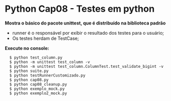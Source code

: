 # **Python Cap08 - Testes em python**


**Mostra o básico do pacote unittest, que é distribuído na biblioteca padrão**

* runner é o responsável por exibir o resultado dos testes para o usuário;
* Os testes herdam de TestCase;

**Execute no console:**

```
  $ python test_column.py
  $ python -m unittest test_column -v
  $ python -m unittest test_column.ColumnTest.test_validate_bigint -v
  $ python suite.py
  $ python testRunnerCustomizado.py
  $ python cap08.py
  $ python cap08_cleanup.py
  $ python exemplo_mock.py
  $ python exemplo2_mock.py
```
